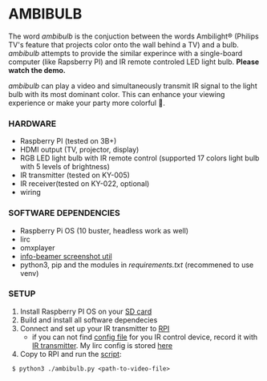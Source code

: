 # AMBIBULB

The word *ambibulb* is the conjuction between the words Ambilight® (Philips TV's feature that projects color onto the wall behind a TV) and a bulb. *ambibulb*  attempts to provide the similar experince with a single-board computer (like Rapsberry PI) and IR remote controled LED light bulb. **Please watch the demo.**

*ambibulb* can play a video and simultaneously transmit IR signal to the light bulb with its most dominant color. This can enhance your viewing experience or make your party more colorful 🌈.

### HARDWARE
* Raspberry PI (tested on 3B+)
* HDMI output (TV, projector, display)
* RGB LED light bulb with IR remote control (supported 17 colors light bulb with 5 levels of brightness)
* IR transmitter (tested on KY-005)
* IR receiver(tested on KY-022, optional)
* wiring

### SOFTWARE DEPENDENCIES
* Raspberry Pi OS (10 buster, headless work as well)
* lirc
* omxplayer
* [info-beamer screenshot util](https://github.com/info-beamer/tools/tree/master/screenshot)
* python3, pip and the modules in *requirements.txt* (recommened to use venv)

### SETUP
1. Install Raspberry PI OS on your [SD card](https://www.raspberrypi.org/documentation/installation/installing-images/)
2. Build and install all software dependecies
3. Connect and set up your IR transmitter to [RPI](https://gist.github.com/prasanthj/c15a5298eb682bde34961c322c95378b)
    - if you can not find [config file](http://lirc-remotes.sourceforge.net/remotes-table.html) for you IR control device, record it with [IR transmitter](https://gist.github.com/prasanthj/c15a5298eb682bde34961c322c95378b). My lirc config is stored [here](conf/osram-led-bulb.conf)
4. Copy to RPI and run the [script](src/ambibulb.py):
```
 $ python3 ./ambibulb.py <path-to-video-file>
 ```